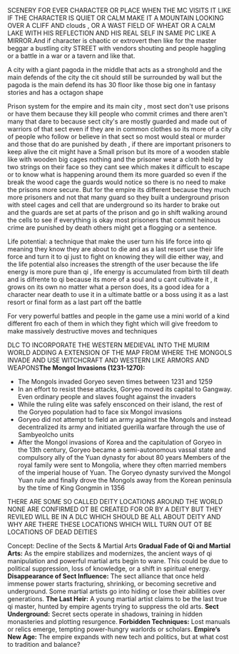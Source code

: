 SCENERY FOR EVER CHARACTER OR PLACE WHEN THE MC VISITS IT LIKE IF THE CHARACTER IS QUIET OR CALM MAKE IT A MOUNTAIN LOOKING OVER A CLIFF AND clouds , OR A WAST FIELD OF WHEAT OR A CALM LAKE WITH HIS REFLECTION AND HIS REAL SELF IN SAME  PIC LIKE A MIRROR.And if character is chaotic or extrovert then like for the master beggar a bustling city STREET with vendors shouting and people haggling or a battle in a war or a tavern and like that.


A city with a giant pagoda in the middle that acts as a stronghold and the main defends of the city the cit should still be surrounded by wall but the pagoda is the main defend its has 30 floor like those big one in fantasy stories and has a octagon shape


Prison system for the empire and its main city , most sect don't use prisons or have them because they kill people who commit crimes and there aren't many that dare to because sect city's are mostly guarded and made out of warriors of that sect even if they are in common clothes so its more of a city of people who follow or believe in that sect so most would steal or murder and those that do are punished by death , if there are important prisoners to keep alive the cit might have a Small prison but its more of a wooden stable like with wooden big cages nothing and the prisoner wear a cloth held by two strings on their face so they cant see which makes it difficult to escape or to know what is happening around them its more guarded so even if the break the wood cage the guards would notice so there is no need to make the prisons more secure. But for the empire its different because they much more prisoners and not that many guard so they built a underground prison with steel cages and cell that are underground so its harder to brake out and the guards are set at parts of the prison and go in shift walking around the cells to see if everything is okay most prisoners that commit heinous crime are punished by death others might get a flogging or a sentence.


Life potential: a technique that make the user turn his life force into qi meaning they know they are about to die and as a last resort use their life force and turn it to qi just to fight on knowing they will die either way, and the life potential also increases the strength of the user because the life  energy is more pure than qi , life energy is accumulated from birth till death and is difrente to qi because its more of a soul and u cant cultivate it , it grows on its own no matter what a person does, its a good idea for a character near death to use it in a ultimate battle or a boss using it as a last resort or final form as a last part off the battle

For very powerful battles and people in the game use a mini world of a kind different fro each of them in which they fight which will give freedom to make massively destructive moves and techniques

DLC TO INCORPORATE THE WESTERN MEDIEVAL INTO THE MURIM WORLD ADDING A EXTENSION OF THE MAP FROM WHERE THE MONGOLS INVADE AND USE WITCHCRAFT AND WESTERN LIKE ARMORS AND WEAPONS**The Mongol Invasions (1231-1270):**
- The Mongols invaded Goryeo seven times between 1231 and 1259
- In an effort to resist these attacks, Goryeo moved its capital to Gangway. Even ordinary people and slaves fought against the invaders
- While the ruling elite was safely ensconced on their island, the rest of the Goryeo population had to face six Mongol invasions
- Goryeo did not attempt to field an army against the Mongols and instead decentralized its army and initiated guerilla warfare through the use of Sambyeolcho units 
- After the Mongol invasions of Korea and the capitulation of Goryeo in the 13th century, Goryeo became a semi-autonomous vassal state and compulsory ally of the Yuan dynasty for about 80 years Members of the royal family were sent to Mongolia, where they often married members of the imperial house of Yuan. The Goryeo dynasty survived the Mongol Yuan rule and finally drove the Mongols away from the Korean peninsula by the time of King Gongmin in 1356

THERE ARE SOME SO CALLED DEITY LOCATIONS AROUND THE WORLD NONE ARE CONFIRMED OT BE CREATED FOR OR BY A DEITY BUT THEY REVILED WILL BE IN A DLC WHICH SHOULD BE ALL ABOUT DEITY AND WHY ARE THERE THESE LOCATIONS WHICH WILL TURN OUT OT BE LOCATIONS OF DEAD DEITIES

Concept: Decline of the Sects & Martial Arts
 **Gradual Fade of Qi and Martial Arts:** As the empire stabilizes and modernizes, the ancient ways of qi manipulation and powerful martial arts begin to wane. This could be due to political suppression, loss of knowledge, or a shift in spiritual energy.    
**Disappearance of Sect Influence:** The sect alliance that once held immense power starts fracturing, shrinking, or becoming secretive and underground. Some martial artists go into hiding or lose their abilities over generations.
 **The Last Heir:** A young martial artist claims to be the last true qi master, hunted by empire agents trying to suppress the old arts.
 **Sect Underground:** Secret sects operate in shadows, training in hidden monasteries and plotting resurgence.
 **Forbidden Techniques:** Lost manuals or relics emerge, tempting power-hungry warlords or scholars.
**Empire’s New Age:** The empire expands with new tech and politics, but at what cost to tradition and balance?
